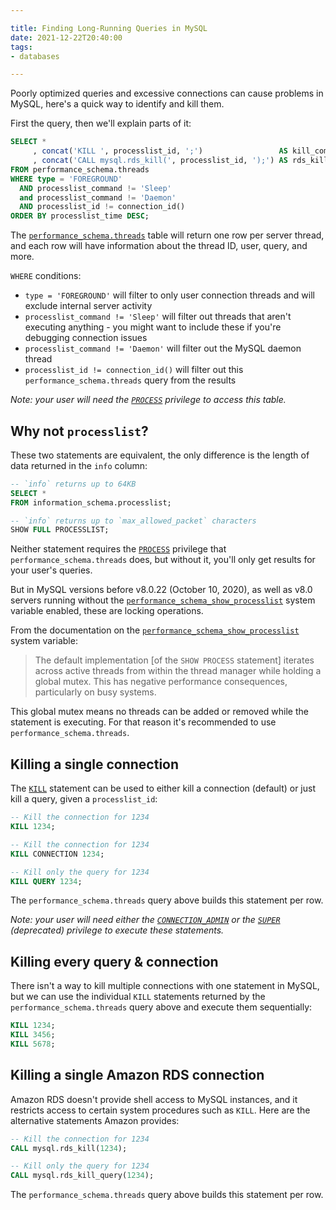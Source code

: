 ```yaml
---

title: Finding Long-Running Queries in MySQL
date: 2021-12-22T20:40:00
tags:
- databases

---
```


Poorly optimized queries and excessive connections can cause problems in MySQL, here's a quick way to identify and kill them.

First the query, then we'll explain parts of it:

```sql
SELECT *
     , concat('KILL ', processlist_id, ';')                 AS kill_command
     , concat('CALL mysql.rds_kill(', processlist_id, ');') AS rds_kill_command
FROM performance_schema.threads
WHERE type = 'FOREGROUND'
  AND processlist_command != 'Sleep'
  and processlist_command != 'Daemon'
  AND processlist_id != connection_id()
ORDER BY processlist_time DESC;
```

The [`performance_schema.threads`](https://dev.mysql.com/doc/refman/8.0/en/performance-schema-threads-table.html) table will return one row per server thread, and each row will have information about the thread ID, user, query, and more.

`WHERE` conditions:

- `type = 'FOREGROUND'` will filter to only user connection threads and will exclude internal server activity
- `processlist_command != 'Sleep'` will filter out threads that aren't executing anything - you might want to include these if you're debugging connection issues
- `processlist_command != 'Daemon'` will filter out the MySQL daemon thread
- `processlist_id != connection_id()` will filter out this `performance_schema.threads` query from the results

_Note: your user will need the [`PROCESS`](https://dev.mysql.com/doc/refman/8.0/en/privileges-provided.html#priv_process) privilege to access this table._

## Why not `processlist`?

These two statements are equivalent, the only difference is the length of data returned in the `info` column:

```sql
-- `info` returns up to 64KB
SELECT *
FROM information_schema.processlist;

-- `info` returns up to `max_allowed_packet` characters
SHOW FULL PROCESSLIST;
```

Neither statement requires the [`PROCESS`](https://dev.mysql.com/doc/refman/8.0/en/privileges-provided.html#priv_process) privilege that `performance_schema.threads` does, but without it, you'll only get results for your user's queries.

But in MySQL versions before v8.0.22 (October 10, 2020), as well as v8.0 servers running without the [`performance_schema_show_processlist`](https://dev.mysql.com/doc/refman/8.0/en/performance-schema-system-variables.html#sysvar_performance_schema_show_processlist) system variable enabled, these are locking operations.

From the documentation on the [`performance_schema_show_processlist`](https://dev.mysql.com/doc/refman/8.0/en/performance-schema-system-variables.html#sysvar_performance_schema_show_processlist) system variable:

> The default implementation \[of the `SHOW PROCESS` statement\] iterates across active threads from within the thread manager while holding a global mutex. This has negative performance consequences, particularly on busy systems.

This global mutex means no threads can be added or removed while the statement is executing. For that reason it's recommended to use `performance_schema.threads`.

## Killing a single connection

The [`KILL`](https://dev.mysql.com/doc/refman/8.0/en/kill.html) statement can be used to either kill a connection (default) or just kill a query, given a `processlist_id`:

```sql
-- Kill the connection for 1234
KILL 1234;

-- Kill the connection for 1234
KILL CONNECTION 1234;

-- Kill only the query for 1234
KILL QUERY 1234;
```

The `performance_schema.threads` query above builds this statement per row.

_Note: your user will need either the [`CONNECTION_ADMIN`](https://dev.mysql.com/doc/refman/8.0/en/privileges-provided.html#priv_connection-admin) or the [`SUPER`](https://dev.mysql.com/doc/refman/8.0/en/privileges-provided.html#priv_super) (deprecated) privilege to execute these statements._

## Killing every query & connection

There isn't a way to kill multiple connections with one statement in MySQL, but we can use the individual `KILL` statements returned by the `performance_schema.threads` query above and execute them sequentially:

```sql
KILL 1234;
KILL 3456;
KILL 5678;
```

## Killing a single Amazon RDS connection

Amazon RDS doesn't provide shell access to MySQL instances, and it restricts access to certain system procedures such as `KILL`. Here are the alternative statements Amazon provides:

```sql
-- Kill the connection for 1234
CALL mysql.rds_kill(1234);

-- Kill only the query for 1234
CALL mysql.rds_kill_query(1234);
```

The `performance_schema.threads` query above builds this statement per row.
